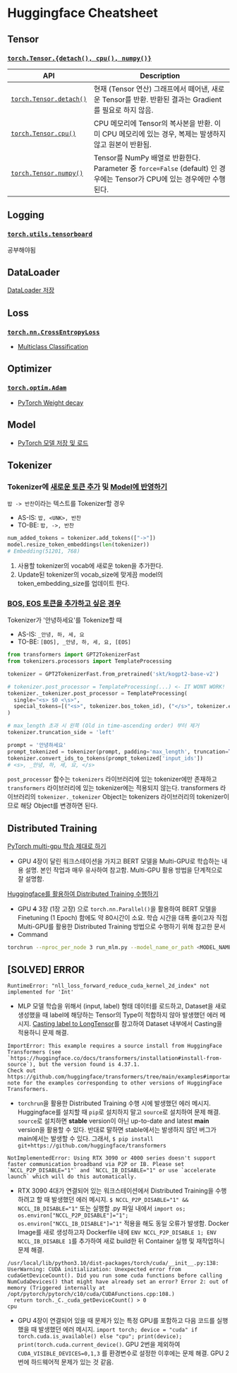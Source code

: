 # Huggingface Cheatsheet

## Tensor
### [`torch.Tensor.{detach(), cpu(), numpy()}`](https://iambeginnerdeveloper.tistory.com/211)

|API|Description|
|---|---|
|[`torch.Tensor.detach()`](https://pytorch.org/docs/stable/generated/torch.Tensor.detach.html)|현재 (Tensor 연산) 그래프에서 떼어낸, 새로운 Tensor를 반환. 반환된 결과는 Gradient를 필요로 하지 않음.|
|[`torch.Tensor.cpu()`](https://pytorch.org/docs/stable/generated/torch.Tensor.cpu.html)|CPU 메모리에 Tensor의 복사본을 반환. 이미 CPU 메모리에 있는 경우, 복제는 발생하지 않고 원본이 반환됨.|
|[`torch.Tensor.numpy()`](https://pytorch.org/docs/stable/generated/torch.Tensor.numpy.html)|Tensor를 NumPy 배열로 반환한다. Parameter 중 `force=False` (default) 인 경우에는 Tensor가 CPU에 있는 경우에만 수행된다.|

## Logging
### [`torch.utils.tensorboard`](https://pytorch.org/docs/stable/tensorboard.html)
공부해야됨

## DataLoader
[DataLoader 저장](https://discuss.pytorch.org/t/how-to-save-dataloader/62813/4)

## Loss
### [`torch.nn.CrossEntropyLoss`](https://pytorch.org/docs/stable/generated/torch.nn.CrossEntropyLoss.html)
- [Multiclass Classification](https://076923.github.io/posts/Python-pytorch-13/)


## Optimizer
### [`torch.optim.Adam`](https://pytorch.org/docs/stable/generated/torch.optim.Adam.html)
- [PyTorch Weight decay](https://sanghyu.tistory.com/88)

## Model
- [PyTorch 모델 저장 및 로드](https://pytorch.org/tutorials/recipes/recipes/saving_and_loading_models_for_inference.html)



## Tokenizer

### Tokenizer에 [새로운 토큰 추가](https://huggingface.co/docs/transformers/en/internal/tokenization_utils#transformers.SpecialTokensMixin.add_tokens) 및 [Model에 반영하기](https://huggingface.co/docs/transformers/en/main_classes/model#transformers.PreTrainedModel.resize_token_embeddings)
`밥 -> 반찬`이라는 텍스트를 Tokenizer할 경우
- AS-IS: `밥, <UNK>, 반찬`
- TO-BE: `밥, ->, 반찬`

```python
num_added_tokens = tokenizer.add_tokens(["->"])
model.resize_token_embeddings(len(tokenizer))
# Embedding(51201, 768)
```

1. 사용할 tokenizer의 vocab에 새로운 token을 추가한다.
2. Update된 tokenizer의 vocab_size에 맞게끔 model의 token_embedding_size를 업데이트 한다.


### [BOS, EOS 토큰을 추가하고 싶은 경우](https://discuss.huggingface.co/t/gpt2tokenizer-not-putting-bos-eos-token/27394/2)

Tokenizer가 '안녕하세요'를 Tokenize할 때
- AS-IS: `_안녕, 하, 세, 요`
- TO-BE: `[BOS], _안녕, 하, 세, 요, [EOS]`

```python
from transformers import GPT2TokenizerFast
from tokenizers.processors import TemplateProcessing

tokenizer = GPT2TokenizerFast.from_pretrained('skt/kogpt2-base-v2')

# tokenizer.post_processor = TemplateProcessing(...) <- IT WONT WORK!
tokenizer._tokenizer.post_processor = TemplateProcessing(
  single="<s> $0 <\s>",
  special_tokens=[("<s>", tokenizer.bos_token_id), ("</s>", tokenizer.eos_token_id)]
)

# max_length 초과 시 왼쪽 (Old in time-ascending order) 부터 제거
tokenizer.truncation_side = 'left'

prompt = '안녕하세요'
prompt_tokenized = tokenizer(prompt, padding='max_length', truncation=True, max_length=model.config.n_positions)
tokenizer.convert_ids_to_tokens(prompt_tokenized['input_ids'])
# <s>, _안녕, 하, 세, 요, </s>
```

`post_processor` 함수는 `tokenizers` 라이브러리에 있는 tokenizer에만 존재하고 `transformers` 라이브러리에 있는 tokenizer에는 적용되지 않는다. transformers 라이브러리의 `tokenizer._tokenizer` Object는 tokenizers 라이브러리의 tokenizer이므로 해당 Object를 변경하면 된다.


## Distributed Training
[PyTorch multi-gpu 학습 제대로 하기](https://medium.com/daangn/pytorch-multi-gpu-%ED%95%99%EC%8A%B5-%EC%A0%9C%EB%8C%80%EB%A1%9C-%ED%95%98%EA%B8%B0-27270617936b)
- GPU 4장이 달린 워크스테이션을 가지고 BERT 모델을 Multi-GPU로 학습하는 내용 설명. 본인 작업과 매우 유사하여 참고함. Multi-GPU 활용 방법을 단계적으로 잘 설명함.

[Huggingface를 활용하여 Distributed Training 수행하기](https://github.com/huggingface/transformers/tree/main/examples/pytorch#distributed-training-and-mixed-precision)
- GPU ~~4~~ 3장 (1장 고장) 으로 `torch.nn.Parallel()`을 활용하여 BERT 모델을 Finetuning (1 Epoch) 함에도 약 80시간이 소요. 학습 시간을 대폭 줄이고자 직접 Multi-GPU를 활용한 Distributed Training 방법으로 수행하기 위해 참고한 문서
- Command

```bash
torchrun --nproc_per_node 3 run_mlm.py --model_name_or_path <MODEL_NAME_PATH> --tokenizer_name <TOKENIZER_NAME_PATH> --train_file <LINE_BY_LINE_SEQ_TEXT> --per_device_train_batch_size 64 --do_train --output_dir <MODEL_OUTPUT_PATH> --ddp_timeout 7200 --dataloader_num_workers 3 --dataloader_prefetch_factor 2 --overwrite_output_dir --gradient_checkpointing --gradient_accumulation_steps 2 --line_by_line --optim adamw_hf --num_train_epochs 1
```

## [SOLVED] ERROR

```
RuntimeError: "nll_loss_forward_reduce_cuda_kernel_2d_index" not implemented for 'Int'
```
- MLP 모델 학습을 위해서 (input, label) 형태 데이터를 로드하고, Dataset을 새로 생성했을 때 label에 해당하는 Tensor의 Type이 적합하지 않아 발생했던 에러 메시지.  [Casting label to LongTensor](https://stackoverflow.com/questions/69742930/runtimeerror-nll-loss-forward-reduce-cuda-kernel-2d-index-not-implemented-for)를 참고하여 Dataset 내부에서 Casting을 적용하니 문제 해결.

```
ImportError: This example requires a source install from HuggingFace Transformers (see `https://huggingface.co/docs/transformers/installation#install-from-source`), but the version found is 4.37.1.
Check out https://github.com/huggingface/transformers/tree/main/examples#important-note for the examples corresponding to other versions of HuggingFace Transformers.
```
- `torchrun`을 활용한 Distributed Training 수행 시에 발생했던 에러 메시지. Huggingface를 설치할 때 `pip`로 설치하지 말고 `source`로 설치하여 문제 해결. `source`로 설치하면 __stable__ version이 아닌 up-to-date and latest __main__ version을 활용할 수 있다. 반대로 말하면 stable에서는 발생하지 않던 버그가 main에서는 발생할 수 있다. 그래서, `$ pip install git+https://github.com/huggingface/transformers`

```
NotImplementedError: Using RTX 3090 or 4000 series doesn't support faster communication broadband via P2P or IB. Please set `NCCL_P2P_DISABLE="1"` and `NCCL_IB_DISABLE="1" or use `accelerate launch` which will do this automatically.
```
- RTX 3090 4대가 연결되어 있는 워크스테이션에서 Distributed Training을 수행하려고 할 때 발생했던 에러 메시지. `$ NCCL_P2P_DISABLE="1" && NCCL_IB_DISABLE="1"` 또는 실행할 .py 파일 내에서 `import os; os.environ["NCCL_P2P_DISABLE"]="1"; os.environ["NCCL_IB_DISABLE"]="1"` 적용을 해도 동일 오류가 발생함. Docker Image를 새로 생성하고자 Dockerfile 내에 `ENV NCCL_P2P_DISABLE 1; ENV NCCL_IB_DISABLE 1`를 추가하여 새로 build한 뒤 Container 실행 및 재작업하니 문제 해결.

```
/usr/local/lib/python3.10/dist-packages/torch/cuda/__init__.py:138: UserWarning: CUDA initialization: Unexpected error from cudaGetDeviceCount(). Did you run some cuda functions before calling NumCudaDevices() that might have already set an error? Error 2: out of memory (Triggered internally at /opt/pytorch/pytorch/c10/cuda/CUDAFunctions.cpp:108.)
  return torch._C._cuda_getDeviceCount() > 0
cpu
```
- GPU 4장이 연결되어 있을 때 문제가 있는 특정 GPU를 포함하고 다음 코드를 실행했을 때 발생했던 에러 메시지. `import torch; device = "cuda" if torch.cuda.is_available() else "cpu"; print(device); print(torch.cuda.current_device()`. GPU 2번을 제외하여 `CUDA_VISIBLE_DEVICES=0,1,3` 를 환경변수로 설정한 이후에는 문제 해결. GPU 2번에 하드웨어적 문제가 있는 것 같음.

